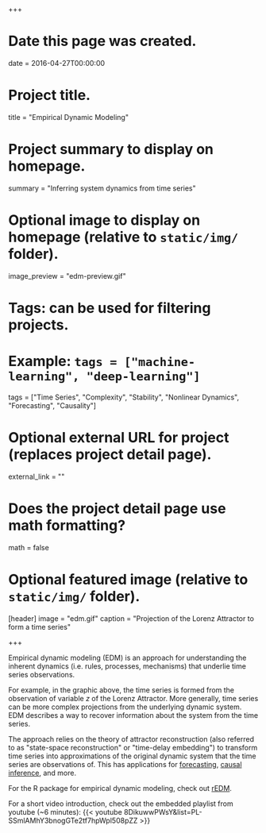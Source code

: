+++
# Date this page was created.
date = 2016-04-27T00:00:00

# Project title.
title = "Empirical Dynamic Modeling"

# Project summary to display on homepage.
summary = "Inferring system dynamics from time series"

# Optional image to display on homepage (relative to `static/img/` folder).
image_preview = "edm-preview.gif"

# Tags: can be used for filtering projects.
# Example: `tags = ["machine-learning", "deep-learning"]`
tags = ["Time Series", "Complexity", "Stability", "Nonlinear Dynamics", "Forecasting", "Causality"]

# Optional external URL for project (replaces project detail page).
external_link = ""

# Does the project detail page use math formatting?
math = false

# Optional featured image (relative to `static/img/` folder).
[header]
image = "edm.gif"
caption = "Projection of the Lorenz Attractor to form a time series"

+++

Empirical dynamic modeling (EDM) is an approach for understanding the inherent dynamics (i.e. rules, processes, mechanisms) that underlie time series observations.

For example, in the graphic above, the time series is formed from the observation of variable $z$ of the Lorenz Attractor. More generally, time series can be more complex projections from the underlying dynamic system. EDM describes a way to recover information about the system from the time series.

The approach relies on the theory of attractor reconstruction (also referred to as "state-space reconstruction" or "time-delay embedding") to transform time series into approximations of the original dynamic system that the time series are observations of. This has applications for [forecasting](/project/forecasting/), [causal inference](/project/causality/), and more.

For the R package for empirical dynamic modeling, check out [rEDM](https://github.com/ha0ye/rEDM).

For a short video introduction, check out the embedded playlist from youtube (~6 minutes):
{{< youtube 8DikuwwPWsY&list=PL-SSmlAMhY3bnogGTe2tf7hpWpl508pZZ >}}